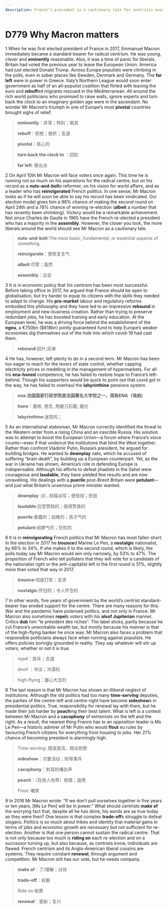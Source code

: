```yaml
---
description: France’s president is a cautionary tale for centrists everywhere
---
```


# D779 Why Macron matters
1 When he was first elected president of France in 2017, Emmanuel Macron immediately became a standard-bearer for radical centrism. He was young, clever and **eminently** reasonable. Also, it was a time of panic for liberals.
Britain had voted the previous year to leave the European Union. America had just elected Donald Trump. Across Europe populists were climbing in the polls, even in sober places like Sweden, Denmark and Germany. The **far left** were in power in Greece. Italy’s Northern League would soon enter government as half of an all-populist coalition that flirted with leaving the euro and **rebuff**ed migrants rescued in the Mediterranean. All around the rich world politicians who promised to raise walls, ignore experts and turn back the clock to an imaginary golden age were in the ascendant. No wonder Mr Macron’s triumph in one of Europe’s most **pivotal** countries brought sighs of relief.

> **eminently**：非常；特别；极其
>
> **rebuff**：拒绝；挫折；击退
>
> **pivotal**：核心的
>
> **turn back the clock to** ：回到
>
> **far left**: 极左派
>

2  On April 10th Mr Macron will face voters once again. This time he is running not so much on his aspirations for the radical centre, but on his record as a **nuts-and-bolt**s reformer, on his vision for world affairs, and as a leader who has **reinvigorated** French politics. In one sense, Mr Macron looks as if he will soon be able to say his record has been vindicated. Our election model gives him a 98% chance of making the second round on April 24th and a 78% chance of winning re-election (**albeit** a number that has recently been shrinking). Victory would be a remarkable achievement. Not since Charles de Gaulle in 1965 have the French re-elected a president who has a majority in the **assembly**. However, the closer you look, the more liberals around the world should see Mr Macron as a cautionary tale.

> **nuts-and-bolt**:The most basic, fundamental, or essential aspects of something.
>
> **reinvigorate**：使恢复生气
>
> **albeit**:尽管；虽然
>
> **assembly**：议会
>

3 It is in economic policy that his centrism has been most successful. Before taking office in 2017, he argued that France should be open to globalisation, but try harder to equip its citizens with the skills they needed to adapt to change. His **pro-market** labour and regulatory reforms embodied this philosophy and they have led to an impressive **rebound** in employment and new-business creation. Rather than trying to preserve redundant jobs, he has boosted training and early education. At the European level, he was a driving force behind the establishment of the **ngeu**, a €750bn ($818bn) jointly guaranteed fund to help Europe’s weaker economies dig themselves out of the hole into which covid-19 had cast them.

> **rebound**:回升;反弹
>

4 He has, however, left plenty to do in a second term. Mr Macron has been too eager to reach for the levers of state control, whether capping electricity prices or meddling in the management of hypermarkets. For all his **ena-honed** competence, he has failed to restore hope to France’s left-behind. Though his supporters would be quick to point out that covid got in the way, he has failed to overhaul the **labyrinthine** pensions system.

> **ena**:**法国国家行政学院是法国著名大学校之一，简称ENA（埃纳）**
>
> **hone**：磨练, 想念, 用磨刀石磨, 磨光
>
> **labyrinthine**:迷宫的；
>

5 As an international statesman, Mr Macron correctly identified the threat to the Western order from a rising China and an irascible Russia. His solution was to attempt to boost the European Union—a forum where France’s voice counts—even if that undercut the institutions that bind the West together. Rather than confront Vladimir Putin, Russia’s president, he argued for building bridges. He wanted to **downplay** nato, which he accused of suffering “brain death”, by building up a European counterpart. Yet, as the war in Ukraine has shown, America’s role in defending Europe is indispensable. Although his efforts to defeat jihadists in the Sahel were courageous and **laudable**, they have yielded few results and are now unravelling. His dealings with a **puerile** post-Brexit Britain were **petulant**—and just what Britain’s unserious prime minister wanted.

> **downplay** :对…轻描淡写；使轻视；贬低
>
> **laudable**:应受赞扬的；值得赞美的
>
> **puerile**:愚蠢的；幼稚的；孩子气的
>
> **petulant**:闹脾气的；任性的
>

6 It is in **reinvigorating** French politics that Mr Macron has most fallen short. In the election in 2017 he **trounce**d Marine Le Pen, a **nostalgic** nationalist, by 66% to 34%. If she makes it to the second round, which is likely, the polls today say Mr Macron would win only narrowly, by 53% to 47%. The proportion of French who tell pollsters that they will vote for a candidate of the nationalist right or the anti-capitalist left in the first round is 51%, slightly more than voted that way in 2017.

> **trounce**:彻底打败；击溃
>
> **nostalgic**:怀旧的；令人怀念的
>

7 In other words, five years of government by the world’s centrist standard-bearer has eroded support for the centre. There are many reasons for this. War and the pandemic have polarised politics, and not only in France. Mr Macron also sometimes **repel**s voters with his **aloof Jupiterian** manner. Critics **dub** him “le président des riches”. The label sticks, partly because he cut France’s unworkable wealth tax, but mostly because his manner is that of the high-flying banker he once was. Mr Macron also faces a problem that responsible politicians always face when running against populists. He offers policies boringly grounded in reality. They say whatever will stir up voters, whether or not it is true.

> repel：排斥；击退
>
> aloof ：冷淡；冷漠的
>
> high-flying：雄心大志的
>

8 The last reason is that Mr Macron has shown an illiberal neglect of institutions. Although the old politics had too many **time-serving** deputies, the parties of the centre-left and centre-right have become **sideshow**s in presidential politics. True, responsibility for renewal lay with them, but he made their job harder by **poach**ing their best talent. What is left is a contest between Mr Macron and a **cacophony** of extremists on the left and the right. As a result, the nearest thing France has to an opposition leader is Ms Le Pen—a historic admirer of Mr Putin who would **flout** eu rules by favouring French citizens for everything from housing to jobs. Her 21% chance of becoming president is alarmingly high.

> Time-serving: 随波逐流、趋炎附势
>
> **sideshow**：次要活动；附带事件
>
> **cacophony**：刺耳的嘈杂声
>
> **poach**：（在他人地界）偷猎；盗用
>
> Flout: 嘲笑
>

9 In 2016 Mr Macron wrote: “If we don’t pull ourselves together in five years or ten years, [Ms Le Pen] will be in power.” What should centrists **make of** the worrying fact that, despite all he has done, his words are as true today as they were then?
One lesson is that complex **trade-off**s struggle to defeat slogans. Politics is so much about tribes and identity that material gains in terms of jobs and economic growth are necessary but not sufficient for re-election. Another is that one person cannot sustain the radical centre. That is not only because too much is **riding on** each re-election and on a successor turning up, but also because, as centrists know, individuals are flawed. French centrism and its Anglo-American liberal cousins are systems. They require constant **renewal**, through argument and competition. Mr Macron still has our vote, but he needs company.

> **make of**：了/理解；对待
>
> **trade-off**：权衡
>
> Ride on:依靠
>
> **renewal**：更新；复兴
>

